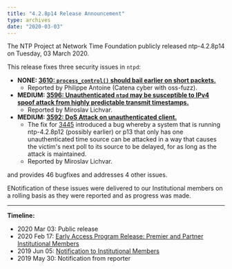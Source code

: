 ```yaml
---
title: "4.2.8p14 Release Announcement"
type: archives
date: "2020-03-03"
---
```


The NTP Project at Network Time Foundation publicly released ntp-4.2.8p14 on Tuesday, 03 March 2020.

This release fixes three security issues in `ntpd`:

* **NONE: [3610: `process_control()` should bail earlier on short packets.](/support/securitynotice/ntpbug3610/)**
  * Reported by Philippe Antoine (Catena cyber with oss-fuzz). 
* **MEDIUM: [3596: Unauthenticated `ntpd` may be susceptible to IPv4 spoof attack from highly predictable transmit timestamps.](/support/securitynotice/ntpbug3596/)**
  * Reported by Miroslav Lichvar. 
* **MEDIUM: [3592: DoS Attack on unauthenticated client.](/support/securitynotice/ntpbug3592/)**
    * The fix for [3445](https://bugs.ntp.org/show_bug.cgi?id=3445) introduced a bug whereby a system that is running ntp-4.2.8p12 (possibly earlier) or p13 that only has one unauthenticated time source can be attacked in a way that causes the victim's next poll to its source to be delayed, for as long as the attack is maintained.
    * Reported by Miroslav Lichvar. 

and provides 46 bugfixes and addresses 4 other issues.

ENotification of these issues were delivered to our Institutional members on a rolling basis as they were reported and as progress was made.

* * *

**Timeline:**

* 2020 Mar 03: Public release
* 2020 Feb 17: [Early Access Program Release: Premier and Partner Institutional Members](https://www.nwtime.org/membership/benefits/)
* 2019 Jun 05: [Notification to Institutional Members](https://www.nwtime.org/membership/benefits/)
* 2019 May 30: Notification from reporter 
